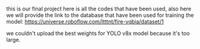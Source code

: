 this is our final project here is all the codes that have been used,
also here we will provide the link to the database that have been used for training the model: https://universe.roboflow.com/ltttnt/fire-vqbia/dataset/1

we couldn't upload the best weights for YOLO v8x model because it's too large.
